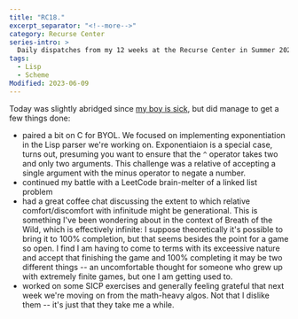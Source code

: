 ```yaml
---
title: "RC18."
excerpt_separator: "<!--more-->"
category: Recurse Center
series-intro: >
  Daily dispatches from my 12 weeks at the Recurse Center in Summer 2023
tags:
  - Lisp
  - Scheme
Modified: 2023-06-09
---
```


Today was slightly abridged since [my boy is sick](http://myboyissick.com/), but did manage to get a few things done:
- paired a bit on C for BYOL. We focused on implementing exponentiation in the Lisp parser we're working on. Exponentiaion is a special case, turns out, presuming you want to ensure that the `^` operator takes two and only two arguments. This challenge was a relative of accepting a single argument with the minus operator to negate a number.
- continued my battle with a LeetCode brain-melter of a linked list problem
- had a great coffee chat discussing the extent to which relative comfort/discomfort with infinitude might be generational. This is something I've been wondering about in the context of Breath of the Wild, which is effectively infinite: I suppose theoretically it's possible to bring it to 100% completion, but that seems besides the point for a game so open. I find I am having to come to terms with its exceessive nature and accept that finishing the game and 100% completing it may be two different things -- an uncomfortable thought for someone who grew up with extremely finite games, but one I am getting used to.
- worked on some SICP exercises and generally feeling grateful that next week we're moving on from the math-heavy algos. Not that I dislike them -- it's just that they take me a while.

